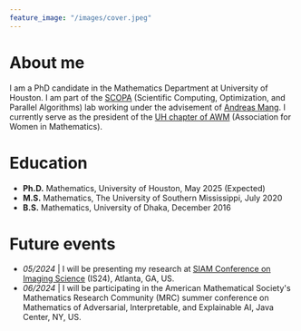 ```yaml
---
feature_image: "/images/cover.jpeg"
---
```


<!-- No Title -->

# About me

I am a PhD candidate in the Mathematics Department at University of Houston. I am part of the [SCOPA](https://scopagroup.github.io) (Scientific Computing, Optimization, and Parallel Algorithms) lab working under the advisement of [Andreas Mang](https://www.math.uh.edu/~andreas/). I currently serve as the president of the [UH chapter of AWM](https://uhawm.wordpress.com) (Association for Women in Mathematics).

# Education

- **Ph.D.** Mathematics, University of Houston, May 2025 (Expected)
- **M.S.** Mathematics, The University of Southern Mississippi, July 2020
- **B.S.** Mathematics, University of Dhaka, December 2016

# Future events

- _05/2024_ | I will be presenting my research at [SIAM Conference on Imaging Science](https://www.siam.org/conferences/cm/conference/is24) (IS24), Atlanta, GA, US.
- _06/2024_ | I will be participating in the American Mathematical Society's Mathematics Research Community (MRC) summer conference on Mathematics of Adversarial, Interpretable, and Explainable AI, Java Center, NY, US.
